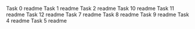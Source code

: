 Task 0 readme
Task 1 readme
Task 2 readme
Task 10 readme
Task 11 readme
Task 12 readme
Task 7 readme
Task 8 readme
Task 9 readme
Task 4 readme
Task 5 readme
